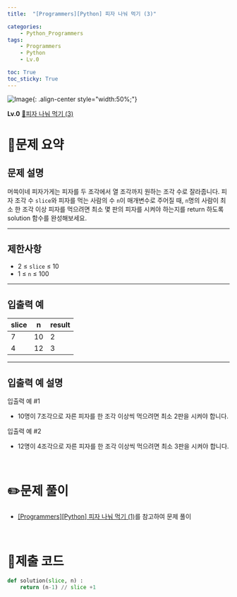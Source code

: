 ```yaml
---
title:  "[Programmers][Python] 피자 나눠 먹기 (3)"

categories: 
    - Python_Programmers
tags: 
    - Programmers
    - Python
    - Lv.0

toc: True
toc_sticky: True
---
```

![Image](https://github.com/user-attachments/assets/61171657-416b-4bc4-a74a-f29ecd4b43b5){: .align-center style="width:50%;"}

**Lv.0**
[🔗피자 나눠 먹기 (3)](https://school.programmers.co.kr/learn/courses/30/lessons/120816)

# 📝문제 요약
## 문제 설명

머쓱이네 피자가게는 피자를 두 조각에서 열 조각까지 원하는 조각 수로 잘라줍니다. 피자 조각 수 `slice`와 피자를 먹는 사람의 수 `n`이 매개변수로 주어질 때, `n`명의 사람이 최소 한 조각 이상 피자를 먹으려면 최소 몇 판의 피자를 시켜야 하는지를 return 하도록 solution 함수를 완성해보세요.

---

## 제한사항

- 2 ≤ `slice` ≤ 10
- 1 ≤ `n` ≤ 100

---

## 입출력 예

| slice | n | result |
| --- | --- | --- |
| 7 | 10 | 2 |
| 4 | 12 | 3 |

---

## 입출력 예 설명

입출력 예 #1

- 10명이 7조각으로 자른 피자를 한 조각 이상씩 먹으려면 최소 2판을 시켜야 합니다.

입출력 예 #2

- 12명이 4조각으로 자른 피자를 한 조각 이상씩 먹으려면 최소 3판을 시켜야 합니다.


<br>

# ✏️문제 풀이
- [[Programmers][Python] 피자 나눠 먹기 (1)](https://hzi09.github.io/python_programmers/pg_python_120814)를 참고하여 문제 풀이

<br>

# 💯제출 코드
```python
def solution(slice, n) :
    return (n-1) // slice +1
```